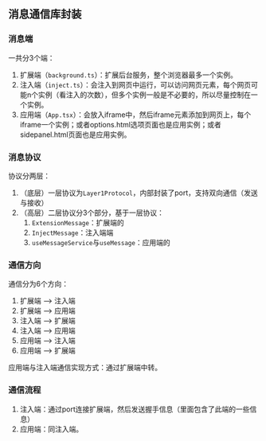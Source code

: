 ## 消息通信库封装

### 消息端

一共分3个端：

1. 扩展端（`background.ts`）：扩展后台服务，整个浏览器最多一个实例。
2. 注入端（`inject.ts`）：会注入到网页中运行，可以访问网页元素，每个网页可能n个实例（看注入的次数），但多个实例一般是不必要的，所以尽量控制在一个实例。
3. 应用端（`App.tsx`）：会放入iframe中，然后iframe元素添加到网页上，每个iframe一个实例；或者options.html选项页面也是应用实例；或者sidepanel.html页面也是应用实例。

### 消息协议

协议分两层：

1. （底层）一层协议为`Layer1Protocol`，内部封装了port，支持双向通信（发送与接收）
2. （高层）二层协议分3个部分，基于一层协议：
    1. `ExtensionMessage`：扩展端的
    2. `InjectMessage`：注入端端
    3. `useMessageService`与`useMessage`：应用端的

### 通信方向

通信分为6个方向：

1. 扩展端 --> 注入端 
2. 扩展端 --> 应用端
3. 注入端 --> 扩展端
4. 注入端 --> 应用端
5. 应用端 --> 注入端
6. 应用端 --> 扩展端

应用端与注入端通信实现方式：通过扩展端中转。

### 通信流程

1. 注入端：通过port连接扩展端，然后发送握手信息（里面包含了此端的一些信息）
2. 应用端：同注入端。
